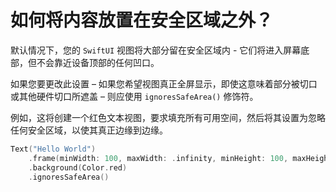 如何将内容放置在安全区域之外？
===

默认情况下，您的 `SwiftUI` 视图将大部分留在安全区域内 - 它们将进入屏幕底部，但不会靠近设备顶部的任何凹口。

如果您要更改此设置 – 如果您希望视图真正全屏显示，即使这意味着部分被切口或其他硬件切口所遮盖 – 则应使用 `ignoresSafeArea()` 修饰符。

例如，这将创建一个红色文本视图，要求填充所有可用空间，然后将其设置为忽略任何安全区域，以使其真正边缘到边缘。

```swift
Text("Hello World")
    .frame(minWidth: 100, maxWidth: .infinity, minHeight: 100, maxHeight: .infinity)
    .background(Color.red)
    .ignoresSafeArea()
```